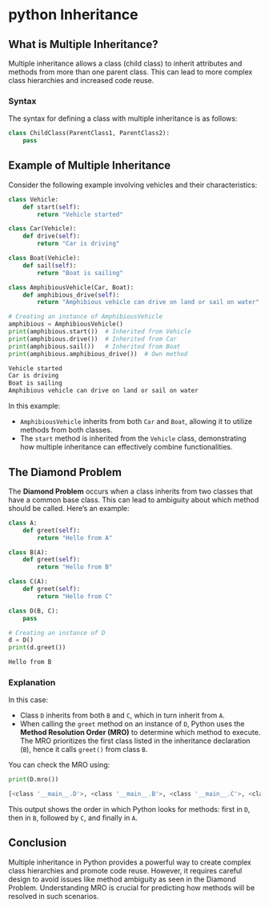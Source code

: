 # python Inheritance

## What is Multiple Inheritance?

Multiple inheritance allows a class (child class) to inherit attributes and methods from more than one parent class. This can lead to more complex class hierarchies and increased code reuse.

### Syntax

The syntax for defining a class with multiple inheritance is as follows:

```python
class ChildClass(ParentClass1, ParentClass2):
    pass
```

## Example of Multiple Inheritance

Consider the following example involving vehicles and their characteristics:

```python
class Vehicle:
    def start(self):
        return "Vehicle started"

class Car(Vehicle):
    def drive(self):
        return "Car is driving"

class Boat(Vehicle):
    def sail(self):
        return "Boat is sailing"

class AmphibiousVehicle(Car, Boat):
    def amphibious_drive(self):
        return "Amphibious vehicle can drive on land or sail on water"

# Creating an instance of AmphibiousVehicle
amphibious = AmphibiousVehicle()
print(amphibious.start())  # Inherited from Vehicle
print(amphibious.drive())  # Inherited from Car
print(amphibious.sail())   # Inherited from Boat
print(amphibious.amphibious_drive())  # Own method
```

```bash
Vehicle started
Car is driving
Boat is sailing
Amphibious vehicle can drive on land or sail on water
```

In this example:

- `AmphibiousVehicle` inherits from both `Car` and `Boat`, allowing it to utilize methods from both classes.
- The `start` method is inherited from the `Vehicle` class, demonstrating how multiple inheritance can effectively combine functionalities.

## The Diamond Problem

The **Diamond Problem** occurs when a class inherits from two classes that have a common base class. This can lead to ambiguity about which method should be called. Here’s an example:

```python
class A:
    def greet(self):
        return "Hello from A"

class B(A):
    def greet(self):
        return "Hello from B"

class C(A):
    def greet(self):
        return "Hello from C"

class D(B, C):
    pass

# Creating an instance of D
d = D()
print(d.greet())
```

```bash
Hello from B
```

### Explanation

In this case:

- Class `D` inherits from both `B` and `C`, which in turn inherit from `A`.
- When calling the `greet` method on an instance of `D`, Python uses the **Method Resolution Order (MRO)** to determine which method to execute. The MRO prioritizes the first class listed in the inheritance declaration (`B`), hence it calls `greet()` from class `B`.

You can check the MRO using:

```python
print(D.mro())
```

```bash
[<class '__main__.D'>, <class '__main__.B'>, <class '__main__.C'>, <class '__main__.A'>, <class 'object'>]
```

This output shows the order in which Python looks for methods: first in `D`, then in `B`, followed by `C`, and finally in `A`.

## Conclusion

Multiple inheritance in Python provides a powerful way to create complex class hierarchies and promote code reuse. However, it requires careful design to avoid issues like method ambiguity as seen in the Diamond Problem. Understanding MRO is crucial for predicting how methods will be resolved in such scenarios.
